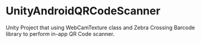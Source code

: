# UnityAndroidQRCodeScanner
Unity Project that using WebCamTexture class and Zebra Crossing Barcode library to perform in-app QR Code scanner.
